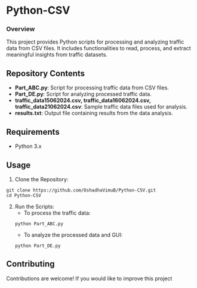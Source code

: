 # Python-CSV

### Overview

This project provides Python scripts for processing and analyzing traffic data from CSV files. It includes functionalities to read, process, and extract meaningful insights from traffic datasets.

## Repository Contents

- **Part_ABC.py**: Script for processing traffic data from CSV files.
- **Part_DE.py**: Script for analyzing processed traffic data.
- **traffic_data15062024.csv, traffic_data16062024.csv, traffic_data21062024.csv**: Sample traffic data files used for analysis.
- **results.txt**: Output file containing results from the data analysis.

## Requirements

- Python 3.x

## Usage

1.  Clone the Repository:

```
git clone https://github.com/OshadhaVimuB/Python-CSV.git
cd Python-CSV
```

2.  Run the Scripts:
    - To process the traffic data:
    ```
    python Part_ABC.py
    ```
    - To analyze the processed data and GUI:
    ```
    python Part_DE.py
    ```

## Contributing

Contributions are welcome! If you would like to improve this project
